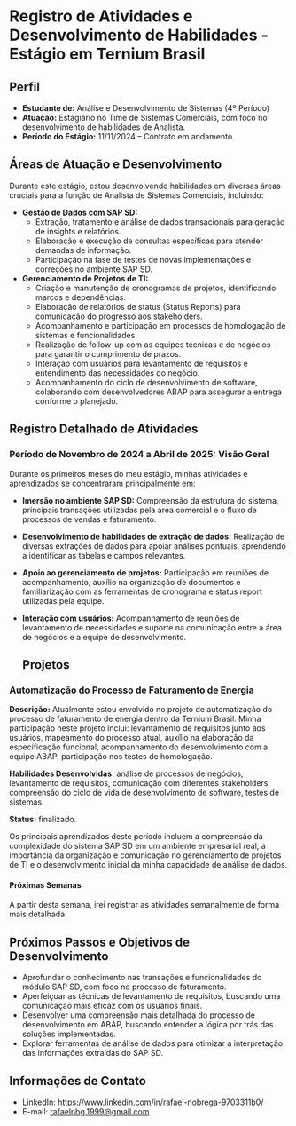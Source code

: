 # Registro de Atividades e Desenvolvimento de Habilidades - Estágio em Ternium Brasil

## Perfil

* **Estudante de:** Análise e Desenvolvimento de Sistemas (4º Período)
* **Atuação:** Estagiário no Time de Sistemas Comerciais, com foco no desenvolvimento de habilidades de Analista.
* **Período do Estágio:** 11/11/2024 – Contrato em andamento. 

## Áreas de Atuação e Desenvolvimento

Durante este estágio, estou desenvolvendo habilidades em diversas áreas cruciais para a função de Analista de Sistemas Comerciais, incluindo:

* **Gestão de Dados com SAP SD:**
    * Extração, tratamento e análise de dados transacionais para geração de insights e relatórios.
    * Elaboração e execução de consultas específicas para atender demandas de informação.
    * Participação na fase de testes de novas implementações e correções no ambiente SAP SD.
* **Gerenciamento de Projetos de TI:**
    * Criação e manutenção de cronogramas de projetos, identificando marcos e dependências.
    * Elaboração de relatórios de status (Status Reports) para comunicação do progresso aos stakeholders.
    * Acompanhamento e participação em processos de homologação de sistemas e funcionalidades.
    * Realização de follow-up com as equipes técnicas e de negócios para garantir o cumprimento de prazos.
    * Interação com usuários para levantamento de requisitos e entendimento das necessidades do negócio.
    * Acompanhamento do ciclo de desenvolvimento de software, colaborando com desenvolvedores ABAP para assegurar a entrega conforme o planejado.

## Registro Detalhado de Atividades

### Período de Novembro de 2024 a Abril de 2025: Visão Geral

Durante os primeiros meses do meu estágio, minhas atividades e aprendizados se concentraram principalmente em:

* **Imersão no ambiente SAP SD:** Compreensão da estrutura do sistema, principais transações utilizadas pela área comercial e o fluxo de processos de vendas e faturamento.
* **Desenvolvimento de habilidades de extração de dados:** Realização de diversas extrações de dados para apoiar análises pontuais, aprendendo a identificar as tabelas e campos relevantes.
* **Apoio ao gerenciamento de projetos:** Participação em reuniões de acompanhamento, auxílio na organização de documentos e familiarização com as ferramentas de cronograma e status report utilizadas pela equipe.
* **Interação com usuários:** Acompanhamento de reuniões de levantamento de necessidades e suporte na comunicação entre a área de negócios e a equipe de desenvolvimento.
  
  ## Projetos

### Automatização do Processo de Faturamento de Energia

 **Descrição:** Atualmente estou envolvido no projeto de automatização do processo de faturamento de energia dentro da Ternium Brasil. Minha participação neste projeto inclui: levantamento de requisitos junto aos usuários, mapeamento do processo atual, auxílio na elaboração da especificação funcional, acompanhamento do desenvolvimento com a equipe ABAP, participação nos testes de homologação.
  
 **Habilidades Desenvolvidas:** análise de processos de negócios, levantamento de requisitos, comunicação com diferentes stakeholders, compreensão do ciclo de vida de desenvolvimento de software, testes de sistemas.
 
 **Status:** finalizado.


Os principais aprendizados deste período incluem a compreensão da complexidade do sistema SAP SD em um ambiente empresarial real, a importância da organização e comunicação no gerenciamento de projetos de TI e o desenvolvimento inicial da minha capacidade de análise de dados.

#### Próximas Semanas

A partir desta semana, irei registrar as atividades semanalmente de forma mais detalhada.

## Próximos Passos e Objetivos de Desenvolvimento

* Aprofundar o conhecimento nas transações e funcionalidades do módulo SAP SD, com foco no processo de faturamento.
* Aperfeiçoar as técnicas de levantamento de requisitos, buscando uma comunicação mais eficaz com os usuários finais.
* Desenvolver uma compreensão mais detalhada do processo de desenvolvimento em ABAP, buscando entender a lógica por trás das soluções implementadas.
* Explorar ferramentas de análise de dados para otimizar a interpretação das informações extraídas do SAP SD.

## Informações de Contato

* LinkedIn: https://www.linkedin.com/in/rafael-nobrega-9703311b0/
* E-mail: rafaelnbg.1999@gmail.com
